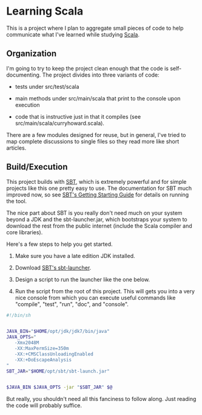 # Learning Scala

This is a project where I plan to aggregate small pieces of code to help
communicate what I've learned while studying [Scala](http://scala-lang.org).


## Organization

I'm going to try to keep the project clean enough that the code is
self-documenting.  The project divides into three variants of code:

* tests under src/test/scala

* main methods under src/main/scala that print to the console upon execution

* code that is instructive just in that it compiles (see
  src/main/scala/curryhoward.scala).

There are a few modules designed for reuse, but in general, I've tried to map
complete discussions to single files so they read more like short articles.


## Build/Execution

This project builds with [SBT](https://github.com/harrah/xsbt), which is
extremely powerful and for simple projects like this one pretty easy to use.
The documentation for SBT much improved now, so see [SBT's Getting Starting
Guide](https://github.com/harrah/xsbt/wiki/Getting-Started-Welcome) for details
on running the tool.

The nice part about SBT is you really don't need much on your system beyond a
JDK and the sbt-launcher.jar, which bootstraps your system to download the rest
from the public internet (include the Scala compiler and core libraries).

Here's a few steps to help you get started.

1. Make sure you have a late edition JDK installed.

2. Download [SBT's sbt-launcher](http://typesafe.artifactoryonline.com/typesafe/ivy-releases/org.scala-tools.sbt/sbt-launch).

3. Design a script to run the launcher like the one below.

4. Run the script from the root of this project.  This will gets you into a
   very nice console from which you can execute useful commands like "compile",
   "test", "run", "doc", and "console".

```sh
#!/bin/sh


JAVA_BIN="$HOME/opt/jdk/jdk7/bin/java"
JAVA_OPTS="
   -Xmx2048M
   -XX:MaxPermSize=350m
   -XX:+CMSClassUnloadingEnabled
   -XX:+DoEscapeAnalysis
"
SBT_JAR="$HOME/opt/sbt/sbt-launch.jar"


$JAVA_BIN $JAVA_OPTS -jar "$SBT_JAR" $@
```

But really, you shouldn't need all this fanciness to follow along.  Just
reading the code will probably suffice.

